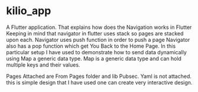 # kilio_app

A  Flutter application.
That explains how does the Navigation works in Flutter
Keeping in mind that navigator in flutter uses stack so pages are stacked upon each.
Navigator uses push function in order to push a page
Navigator also has a pop function which get You Back to the Home Page.
In this particular setup I have used to demonstrate how to send data dynamically using Map a generic data type.
Map is a generic data type and can hold multiple keys and their values.


Pages Attached are From Pages folder and lib
Pubsec. Yaml is not attached.
this is simple design that I have used one can create very interactive design.